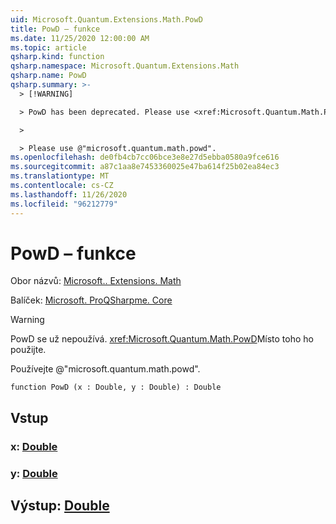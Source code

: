 ```yaml
---
uid: Microsoft.Quantum.Extensions.Math.PowD
title: PowD – funkce
ms.date: 11/25/2020 12:00:00 AM
ms.topic: article
qsharp.kind: function
qsharp.namespace: Microsoft.Quantum.Extensions.Math
qsharp.name: PowD
qsharp.summary: >-
  > [!WARNING]

  > PowD has been deprecated. Please use <xref:Microsoft.Quantum.Math.PowD> instead.

  >

  > Please use @"microsoft.quantum.math.powd".
ms.openlocfilehash: de0fb4cb7cc06bce3e8e27d5ebba0580a9fce616
ms.sourcegitcommit: a87c1aa8e7453360025e47ba614f25b02ea84ec3
ms.translationtype: MT
ms.contentlocale: cs-CZ
ms.lasthandoff: 11/26/2020
ms.locfileid: "96212779"
---
```

# <a name="powd-function"></a>PowD – funkce

Obor názvů: [Microsoft.. Extensions. Math](xref:Microsoft.Quantum.Extensions.Math)

Balíček: [Microsoft. ProQSharpme. Core](https://nuget.org/packages/Microsoft.Quantum.QSharp.Core)


> [!WARNING]
> PowD se už nepoužívá. <xref:Microsoft.Quantum.Math.PowD>Místo toho ho použijte.
>
> Používejte @"microsoft.quantum.math.powd".



```qsharp
function PowD (x : Double, y : Double) : Double
```


## <a name="input"></a>Vstup

### <a name="x--double"></a>x: [Double](xref:microsoft.quantum.lang-ref.double)




### <a name="y--double"></a>y: [Double](xref:microsoft.quantum.lang-ref.double)





## <a name="output--double"></a>Výstup: [Double](xref:microsoft.quantum.lang-ref.double)

